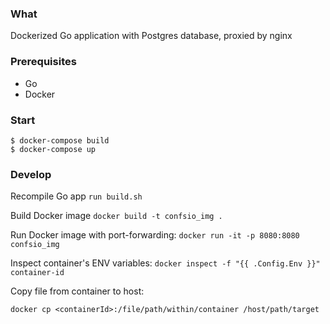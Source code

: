 ### What

Dockerized Go application with Postgres database, proxied by nginx

### Prerequisites

- Go
- Docker

### Start

```
$ docker-compose build
$ docker-compose up
```
### Develop

Recompile Go app `run build.sh`

Build Docker image `docker build -t confsio_img .`

Run Docker image with port-forwarding: `docker run -it -p 8080:8080 confsio_img`

Inspect container's ENV variables: `docker inspect -f "{{ .Config.Env }}" container-id`

Copy file from container to host:

```
docker cp <containerId>:/file/path/within/container /host/path/target
```
